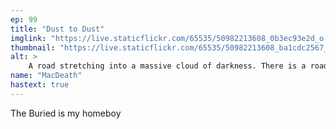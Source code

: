 ```yaml
---
ep: 99
title: "Dust to Dust"
imglink: "https://live.staticflickr.com/65535/50982213608_0b3ec93e2d_o.jpg"
thumbnail: "https://live.staticflickr.com/65535/50982213608_ba1cdc2567_q.jpg"
alt: >
    A road stretching into a massive cloud of darkness. There is a road sign that says &#x27;Boise&#x27;, and some shrubs in the foreground.
name: "MacDeath"
hastext: true
---
```

The Buried is my homeboy
